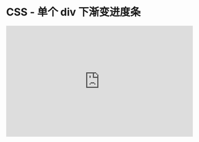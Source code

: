 # CSS - 单个 div 下渐变进度条

<iframe height="300" style="width: 100%;" scrolling="no" title="单个div下渐变进度条" src="https://codepen.io/firefly1984982452/embed/yLvRppm?default-tab=css%2Cresult" frameborder="no" loading="lazy" allowtransparency="true" allowfullscreen="true">
  See the Pen <a href="https://codepen.io/firefly1984982452/pen/yLvRppm">
  单个div下渐变进度条</a> by 彭丹丹 (<a href="https://codepen.io/firefly1984982452">@firefly1984982452</a>)
  on <a href="https://codepen.io">CodePen</a>.
</iframe>

